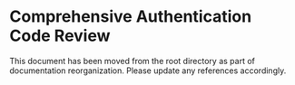 # Comprehensive Authentication Code Review

This document has been moved from the root directory as part of documentation reorganization. Please update any references accordingly.